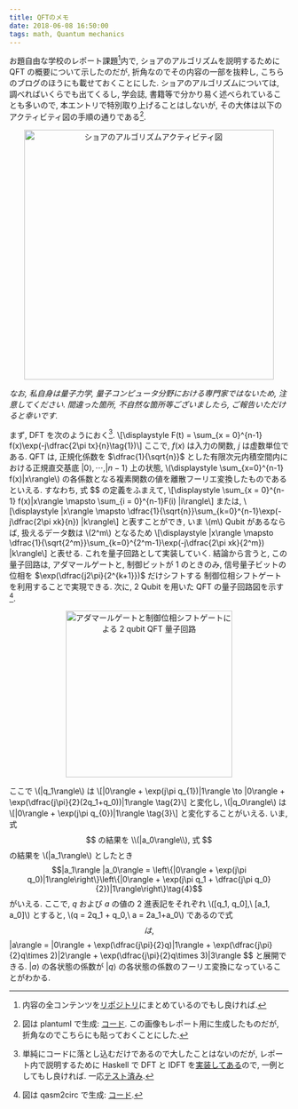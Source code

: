 ```yaml
---
title: QFTのメモ
date: 2018-06-08 16:50:00
tags: math, Quantum mechanics
---
```


お題自由な学校のレポート課題[^1]内で, ショアのアルゴリズムを説明するために
QFT の概要について示したのだが, 折角なのでその内容の一部を抜粋し, こちらのブログのほうにも載せておくことにした.
ショアのアルゴリズムについては, 調べればいくらでも出てくるし, 学会誌, 書籍等で分かり易く述べられていることも多いので,
本エントリで特別取り上げることはしないが, その大体は以下のアクティビティ図の手順の通りである[^2].

<p style="text-align:center">
<img alt="ショアのアルゴリズムアクティビティ図" src="../../../../../images/2018/June/shoractivity.png" width="450" />
</p>

<i>なお, 私自身は量子力学, 量子コンピュータ分野における専門家ではないため, 注意してください.
間違った箇所, 不自然な箇所等ございましたら, ご報告いただけると幸いです.</i>

まず, DFT を次のようにおく[^3].
\\[\displaystyle F(t) = \sum_{x = 0}^{n-1} f(x)\exp(-j\dfrac{2\pi tx}{n}\tag{1})\\] ここで, $f(x)$ は入力の関数, $j$ は虚数単位である. QFT は, 正規化係数を $\dfrac{1}{\sqrt{n}}$ とした有限次元内積空間内における正規直交基底 $|0\rangle, \cdots, |n-1\rangle$ 上の状態,
\\(\displaystyle \sum_{x=0}^{n-1} f(x)|x\rangle\\)
の各係数となる複素関数の値を離散フーリエ変換したものであるといえる. 
すなわち, 式 $$ の定義をふまえて, 
\\[\displaystyle \sum_{x = 0}^{n-1} f(x)|x\rangle \mapsto \sum_{i = 0}^{n-1}F(i) |i\rangle\\] または, 
\\[\displaystyle |x\rangle \mapsto \dfrac{1}{\sqrt{n}}\sum_{k=0}^{n-1}\exp(-j\dfrac{2\pi xk}{n}) |k\rangle\\]
と表すことができ, いま \\(m\\) Qubit があるならば, 扱えるデータ数は \\(2^m\\) となるため 
\\[\displaystyle |x\rangle \mapsto \dfrac{1}{\sqrt{2^m}}\sum_{k=0}^{2^m-1}\exp(-j\dfrac{2\pi xk}{2^m}) |k\rangle\\]
と表せる. これを量子回路として実装していく. 結論から言うと, この量子回路は, アダマールゲートと, 
制御ビットが $1$ のときのみ, 信号量子ビットの位相を $\exp(\dfrac{j2\pi}{2^{k+1}})$ だけシフトする
制御位相シフトゲートを利用することで実現できる. 
次に, 2 Qubit を用いた QFT の量子回路図を示す[^4].

<p style="text-align:center">
<img alt="アダマールゲートと制御位相シフトゲートによる 2 qubit QFT 量子回路" src="../../../../../images/2018/June/2qubitQtf.png" width=300 />
</p>

ここで \\(|q_1\rangle\\) は \\[|0\rangle + \exp(j\pi q_{1})|1\rangle \to |0\rangle + \exp(\dfrac{j\pi}{2}(2q_1+q_0))|1\rangle \tag{2}\\] と変化し, 
\\(|q_0\rangle\\) は \\[|0\rangle + \exp(j\pi q_{0})|1\rangle \tag{3}\\] と変化することがいえる. 
いま, 式 $$ の結果を \\(|a_0\rangle\\), 
式 $$ の結果を \\(|a_1\rangle\\) としたとき 
$$|a_1\rangle |a_0\rangle = \left\{|0\rangle + \exp(j\pi q_0)|1\rangle\right\}\left\{|0\rangle + \exp(j\pi q_1 + \dfrac{j\pi q_0}{2})|1\rangle\right\}\tag{4}$$ がいえる. 
ここで, $q$ および $a$ の値の $2$ 進表記をそれぞれ \\([q_1, q_0],\ [a_1, a_0]\\) とすると, 
\\(q = 2q_1 + q_0,\ a = 2a_1+a_0\\) であるので式 $$ は,
$$ |a\rangle = |0\rangle + \exp(\dfrac{j\pi}{2}q)|1\rangle + \exp(\dfrac{j\pi}{2}q\times 2)|2\rangle + \exp(\dfrac{j\pi}{2}q\times 3)|3\rangle $$ と展開できる. 
$|a\rangle$ の各状態の係数が $|q\rangle$ の各状態の係数のフーリエ変換になっていることがわかる.

[^1]: 内容の全コンテンツを[リポジトリ](https://bitbucket.org/r0ki/52520001/src)にまとめているのでもし良ければ.
[^2]: 図は plantuml で生成: [コード](https://bitbucket.org/r0ki/52520001/src/master/plantuml-images/report.uml). この画像もレポート用に生成したものだが, 折角なのでこちらにも貼っておくことにした.
[^3]: 単純にコードに落とし込むだけであるので大したことはないのだが, レポート内で説明するために Haskell で DFT と IDFT を[実装してある](https://bitbucket.org/r0ki/52520001/src/7b42d2be8cfd5c2e5931c553552f9bc9f5e1696f/src/src/Lib52520001.hs#lines-31:48)ので, 一例としてもし良ければ. 一応[テスト済み](https://bitbucket.org/r0ki/52520001/src/7b42d2be8cfd5c2e5931c553552f9bc9f5e1696f/src/test/Spec.hs).
[^4]: 図は qasm2circ で生成: [コード](https://bitbucket.org/r0ki/52520001/src/master/assets/qcircuit/2qubitQtf.qasm).
